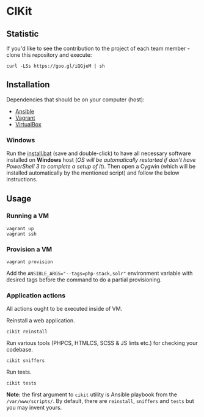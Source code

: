 # CIKit

## Statistic

If you'd like to see the contribution to the project of each team member - clone this repository and execute:

```shell
curl -LSs https://goo.gl/iQGjeM | sh
```

## Installation

Dependencies that should be on your computer (host):

- [Ansible](http://docs.ansible.com/ansible/intro_installation.html#latest-releases-via-pip)
- [Vagrant](https://www.vagrantup.com/downloads.html)
- [VirtualBox](https://www.virtualbox.org/wiki/Downloads)

### Windows

Run the [install.bat](https://github.com/BR0kEN-/cikit/blob/master/tests/cygwin/install.bat) (save and double-click) to have all necessary software installed on **Windows** host (*OS will be automatically restarted if don't have PowerShell 3 to complete a setup of it*). Then open a Cygwin (which will be installed automatically by the mentioned script) and follow the below instructions.

## Usage

### Running a VM

```shell
vagrant up
vagrant ssh
```

### Provision a VM

```shell
vagrant provision
```

Add the `ANSIBLE_ARGS="--tags=php-stack,solr"` environment variable with desired tags before the command to do a partial provisioning.

### Application actions

All actions ought to be executed inside of VM.

Reinstall a web application.

```shell
cikit reinstall
```

Run various tools (PHPCS, HTMLCS, SCSS & JS lints etc.) for checking your codebase.

```shell
cikit sniffers
```

Run tests.

```shell
cikit tests
```

**Note:** the first argument to `cikit` utility is Ansible playbook from the `/var/www/scripts/`. By default, there are `reinstall`, `sniffers` and `tests` but you may invent yours.
